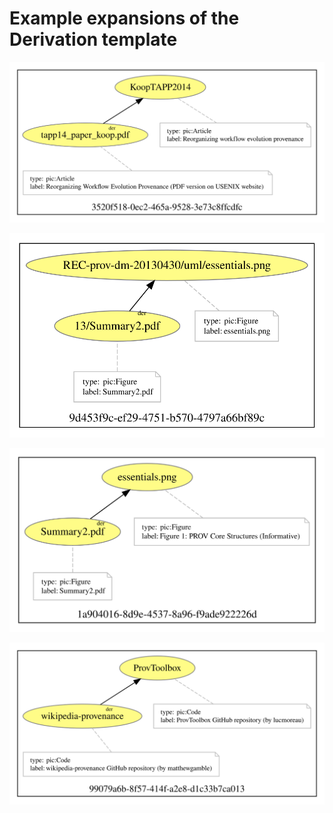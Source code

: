 # Example expansions of the Derivation template

![Expansion of b1.json](b1.svg)

![Expansion of b2.json](b2.svg)

![Expansion of b3.json](b3.svg)

![Expansion of b4.json](b4.svg)